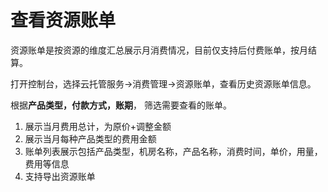 # 查看资源账单
资源账单是按资源的维度汇总展示月消费情况，目前仅支持后付费账单，按月结算。

打开控制台，选择云托管服务->消费管理->资源账单，查看历史资源账单信息。

根据**产品类型，付款方式，账期**， 筛选需要查看的账单。

1. 展示当月费用总计，为原价+调整金额
2. 展示当月每种产品类型的费用金额
3. 账单列表展示包括产品类型，机房名称，产品名称，消费时间，单价，用量，费用等信息
4. 支持导出资源账单
